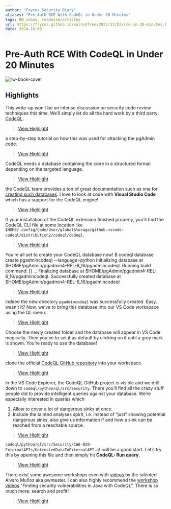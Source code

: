 ```yaml
---
author: "Frycos Security Diary"
aliases: "Pre-Auth RCE With CodeQL in Under 20 Minutes"
tags: RW_inbox, readwise/articles
url: https://frycos.github.io/vulns4free/2022/12/02/rce-in-20-minutes.html
date: 2024-10-09
---
```

# Pre-Auth RCE With CodeQL in Under 20 Minutes

![rw-book-cover](https://frycos.github.io/assets/images/codeql/codeqlresult.png)

## Highlights


This write-up won’t be an intense discussion on security code review techniques this time. We’ll simply let do all the hard work by a third party: [CodeQL](https://codeql.github.com/).
> [View Highlight](https://read.readwise.io/read/01j9s7q28p1hg6sa6s91zch8rx)



a step-by-step tutorial on how this was used for attacking the pgAdmin code.
> [View Highlight](https://read.readwise.io/read/01j9s7ts4vxrtzqvh7vzpczgq8)



CodeQL needs a database containing the code in a structured format depending on the targeted language.
> [View Highlight](https://read.readwise.io/read/01j9s7v6bn8c0eznq0hncy3g59)



the CodeQL team provides a ton of great documentation such as one for [creating such databases](https://codeql.github.com/docs/codeql-cli/creating-codeql-databases/). I love to look at code with **Visual Studio Code** which has a support for the CodeQL engine!
> [View Highlight](https://read.readwise.io/read/01j9s7x27743058x2z8xph2yrn)



If your installation of the CodeQL extension finished properly, you’ll find the CodeQL CLI file at some location like `$HOME/.config/Code/User/globalStorage/github.vscode-codeql/distribution2/codeql/codeql`.
> [View Highlight](https://read.readwise.io/read/01j9s7ynq4fyw5e66bwmm8h9n2)



You’re all set to create your CodeQL database now!
 $ codeql database create pgadmincodeql --language=python
 Initializing database at $HOME/pgAdmin/pgadmin4-REL-6_16/pgadmincodeql.
 Running build command: []
 ...
 Finalizing database at $HOME/pgAdmin/pgadmin4-REL-6_16/pgadmincodeql.
 Successfully created database at $HOME/pgAdmin/pgadmin4-REL-6_16/pgadmincodeql
> [View Highlight](https://read.readwise.io/read/01j9s7z7rw531qz62tdy30y5nk)



indeed the new directory `pgadmincodeql` was successfully created. Easy, wasn’t it? Now, we’ve to bring this database into our VS Code workspace using the QL menu.
> [View Highlight](https://read.readwise.io/read/01j9s7zph4k2s0dj56tr7yqjex)



Choose the newly created folder and the database will appear in VS Code magically. Then you’ve to set it as default by clicking on it until a grey mark is shown. You’re ready to use the database!
> [View Highlight](https://read.readwise.io/read/01j9s81a0jarzmtg5kkkq23bjw)



clone the official [CodeQL GitHub repository](https://github.com/github/codeql) into your workspace.
> [View Highlight](https://read.readwise.io/read/01j9s8210akczcn5hz225j9svp)



In the VS Code Explorer, the CodeQL GitHub project is visible and we drill down to `codeql/python/ql/src/Security`. There you’ll find all the crazy stuff people did to provide intelligent queries against your database. We’re especially interested in queries which
 1. Allow to cover a lot of dangerous sinks at once.
 2. Include the tainted analyses spirit, i.e. instead of “just” showing potential dangerous sinks, also give us information if and how a sink can be reached from a reachable source.
> [View Highlight](https://read.readwise.io/read/01j9s841scbakbv3wa4shyqp7g)



`codeql/python/ql/src/Security/CWE-020-ExternalAPIs/UntrustedDataToExternalAPI.ql` will be a good start. Let’s try this by opening this file and then simply hit **CodeQL: Run query**.
> [View Highlight](https://read.readwise.io/read/01j9s84eyrwzq62rpf4nh58m2k)



There exist some awesome workshops even with [videos](https://youtu.be/-bJ2Ioi7Icg) by the talented Alvaro Muñoz aka pwntester. I can also highly recommend the [workshop videos](https://youtu.be/nvCd0Ee4FgE) “Finding security vulnerabilities in Java with CodeQL”. There is so much more: search and profit!
> [View Highlight](https://read.readwise.io/read/01j9s8fb3mr4ewynw6v7zmx9bb)

